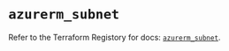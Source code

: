# `azurerm_subnet`

Refer to the Terraform Registory for docs: [`azurerm_subnet`](https://registry.terraform.io/providers/hashicorp/azurerm/3.85.0/docs/resources/subnet).

